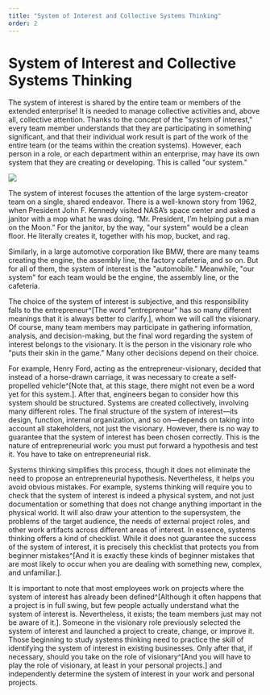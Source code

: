 ```yaml
---
title: "System of Interest and Collective Systems Thinking"
order: 2
---
```


# System of Interest and Collective Systems Thinking

The system of interest is shared by the entire team or members of the extended enterprise! It is needed to manage collective activities and, above all, collective attention. Thanks to the concept of the "system of interest," every team member understands that they are participating in something significant, and that their individual work result is part of the work of the entire team (or the teams within the creation systems). However, each person in a role, or each department within an enterprise, may have its own system that they are creating or developing. This is called "our system."

![](/en/systems-thinking-introduction/System_of_Interest_Moon_Mission.png)

The system of interest focuses the attention of the large system-creator team on a single, shared endeavor. There is a well-known story from 1962, when President John F. Kennedy visited NASA’s space center and asked a janitor with a mop what he was doing. “Mr. President, I’m helping put a man on the Moon.” For the janitor, by the way, "our system" would be a clean floor. He literally creates it, together with his mop, bucket, and rag.

Similarly, in a large automotive corporation like BMW, there are many teams creating the engine, the assembly line, the factory cafeteria, and so on. But for all of them, the system of interest is the "automobile." Meanwhile, "our system" for each team would be the engine, the assembly line, or the cafeteria.

The choice of the system of interest is subjective, and this responsibility falls to the entrepreneur^[The word "entrepreneur" has so many different meanings that it is always better to clarify.], whom we will call the visionary. Of course, many team members may participate in gathering information, analysis, and decision-making, but the final word regarding the system of interest belongs to the visionary. It is the person in the visionary role who "puts their skin in the game." Many other decisions depend on their choice.

For example, Henry Ford, acting as the entrepreneur-visionary, decided that instead of a horse-drawn carriage, it was necessary to create a self-propelled vehicle^[Note that, at this stage, there might not even be a word yet for this system.]. After that, engineers began to consider how this system should be structured. Systems are created collectively, involving many different roles. The final structure of the system of interest—its design, function, internal organization, and so on—depends on taking into account all stakeholders, not just the visionary. However, there is no way to guarantee that the system of interest has been chosen correctly. This is the nature of entrepreneurial work: you must put forward a hypothesis and test it. You have to take on entrepreneurial risk.

Systems thinking simplifies this process, though it does not eliminate the need to propose an entrepreneurial hypothesis. Nevertheless, it helps you avoid obvious mistakes. For example, systems thinking will require you to check that the system of interest is indeed a physical system, and not just documentation or something that does not change anything important in the physical world. It will also draw your attention to the supersystem, the problems of the target audience, the needs of external project roles, and other work artifacts across different areas of interest. In essence, systems thinking offers a kind of checklist. While it does not guarantee the success of the system of interest, it is precisely this checklist that protects you from beginner mistakes^[And it is exactly these kinds of beginner mistakes that are most likely to occur when you are dealing with something new, complex, and unfamiliar.].

It is important to note that most employees work on projects where the system of interest has already been defined^[Although it often happens that a project is in full swing, but few people actually understand what the system of interest is. Nevertheless, it exists; the team members just may not be aware of it.]. Someone in the visionary role previously selected the system of interest and launched a project to create, change, or improve it. Those beginning to study systems thinking need to practice the skill of identifying the system of interest in existing businesses. Only after that, if necessary, should you take on the role of visionary^[And you will have to play the role of visionary, at least in your personal projects.] and independently determine the system of interest in your work and personal projects.